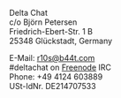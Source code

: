 <!-- Do not change, all information are requried by law in Germany... -->
Delta Chat  
c/o Björn Petersen  
Friedrich-Ebert-Str. 1 B  
25348 Glückstadt, Germany

E-Mail: <a href="&#x6d;&#x61;&#x69;&#108;&#116;&#x6f;&#58;&#114;&#49;&#48;&#115;&#64;&#98;&#52;&#x34;&#116;&#46;&#99;&#111;&#x6d;">&#114;&#49;&#48;&#115;&#64;&#98;&#52;&#x34;&#116;&#46;&#99;&#111;&#x6d;</a>  
\#deltachat on [Freenode](https://webchat.freenode.net?uio=MTE9MjA16a&channels=%23deltachat) IRC  
Phone: +49 4124 603889  
USt-IdNr. DE214707533
